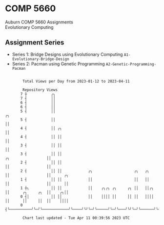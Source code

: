 # COMP 5660
Auburn COMP 5660 Assignments  
Evolutionary Computing

## Assignment Series
- Series 1: Bridge Designs using Evolutionary Computing `A1-Evolutionary-Bridge-Design`
- Series 2: Pacman using Genetic Programming `A2-Genetic-Programming-Pacman`

```

        Total Views per Day from 2023-01-12 to 2023-04-11

        Repository Views
       7 ┼           ╭╮
       7 ┤           ││
       6 ┤           ││
       6 ┤           ││
       5 ┤           ││                                                                 ╭╮
       5 ┤           ││                                                                 ││
       4 ┤           ││ ╭╮                                                              ││
       4 ┤           ││ ││                                                              ││
       3 ┤           ││ ││                                                              ││
       3 ┤           ││ ││                                           ╭╮                 ││
       2 ┤           ││ ││                                           ││                 ││
       2 ┤           ││ ││            ╭╮                   ╭╮   ╭╮   ││                 ││      ╭╮
       1 ┤           ││ ││            ││                   ││   ││   ││                 ││      ││
       1 ┼╮          ││ ││            ││    ╭╮╭╮ ╭╮     ╭╮ ││   ││╭╮ ││      ╭╮     ╭╮  ││    ╭╮││
       0 ┤│          ││ ││            ││    ││││ ││     ││ ││   ││││ ││      ││     ││  ││    ││││
       0 ┤╰──────────╯╰─╯╰────────────╯╰────╯╰╯╰─╯╰─────╯╰─╯╰───╯╰╯╰─╯╰──────╯╰─────╯╰──╯╰────╯╰╯╰─

        Chart last updated - Tue Apr 11 00:39:56 2023 UTC
        
```
